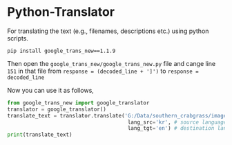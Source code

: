 # Python-Translator

For translating the text (e.g., filenames, descriptions etc.) using python scripts.
```
pip install google_trans_new==1.1.9
```

Then open the `google_trans_new/google_trans_new.py` file and cange line `151` in that file from 
```response = (decoded_line + ']')```
to 
```response = decoded_line```


Now you can use it as follows,

```python
from google_trans_new import google_translator  
translator = google_translator()  
translate_text = translator.translate('G:/Data/southern_crabgrass/images/바랭이-dat15(45도-1).JPG', # filename expmple
                                       lang_src='kr', # source language kr=> korean
                                       lang_tgt='en') # destination language en=> english
print(translate_text)
```
